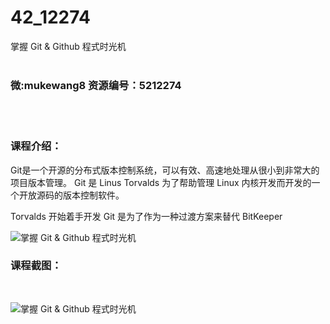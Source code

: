 # 42_12274
掌握 Git &amp; Github 程式时光机
<br/></br>
<h3>微:mukewang8 资源编号：5212274</h3>
<br/></br>
<h3>课程介绍：</h3>
<p>Git是一个开源的分布式版本控制系统，可以有效、高速地处理从很小到非常大的项目版本管理。 Git 是 Linus Torvalds 为了帮助管理 Linux 内核开发而开发的一个开放源码的版本控制软件。</p>
<p>Torvalds 开始着手开发 Git 是为了作为一种过渡方案来替代 BitKeeper</p>
<p><img src="https://www.ko996.com/wp-content/uploads/img/2020/04/12345-9-300x169.jpg" alt="掌握 Git &amp; Github 程式时光机"></p>
<div class="info-desc">
<h3>课程截图：</h3>
<p>&nbsp;</p>
<p><img src="https://www.ko996.com/wp-content/uploads/img/2020/04/1-119.png" alt="掌握 Git &amp; Github 程式时光机"></p>


			
<p>&nbsp;</p>
</div>
